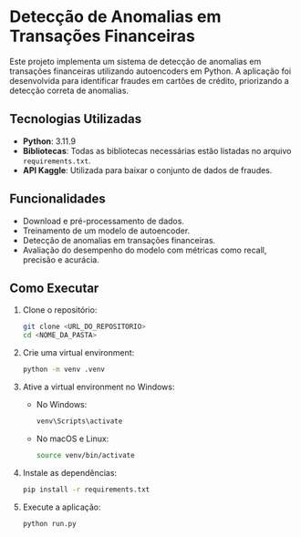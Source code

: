 # Detecção de Anomalias em Transações Financeiras

Este projeto implementa um sistema de detecção de anomalias em transações financeiras utilizando autoencoders em Python. A aplicação foi desenvolvida para identificar fraudes em cartões de crédito, priorizando a detecção correta de anomalias.

## Tecnologias Utilizadas

- **Python**: 3.11.9
- **Bibliotecas**: Todas as bibliotecas necessárias estão listadas no arquivo `requirements.txt`.
- **API Kaggle**: Utilizada para baixar o conjunto de dados de fraudes.

## Funcionalidades

- Download e pré-processamento de dados.
- Treinamento de um modelo de autoencoder.
- Detecção de anomalias em transações financeiras.
- Avaliação do desempenho do modelo com métricas como recall, precisão e acurácia.

## Como Executar

1. Clone o repositório:
   ```bash
   git clone <URL_DO_REPOSITORIO>
   cd <NOME_DA_PASTA>

2. Crie uma virtual environment:
   ```bash
   python -m venv .venv

3. Ative a virtual environment no Windows:
   - No Windows:
     ```bash
     venv\Scripts\activate
     ```
   - No macOS e Linux:
     ```bash
     source venv/bin/activate
     ```

4. Instale as dependências:
    ```bash
    pip install -r requirements.txt

5. Execute a aplicação:
    ```bash
    python run.py